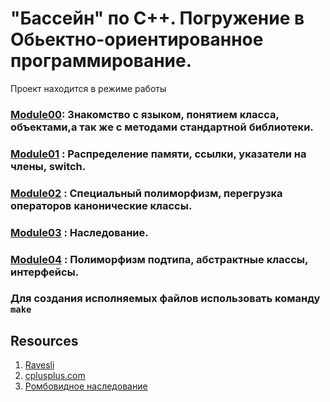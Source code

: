 # "Бассейн" по С++. Погружение в Обьектно-ориентированное программирование.
Проект находится в режиме работы 

### [Module00](https://github.com/odgigodji/CPP/tree/master/CPP00): Знакомство с языком, понятием класса, объектами,а так же с методами стандартной библиотеки.

### [Module01](https://github.com/odgigodji/CPP/tree/master/CPP01) : Распределение памяти, ссылки, указатели на члены, switch.

### [Module02](https://github.com/odgigodji/CPP/tree/master/CPP02) : Специальный полиморфизм, перегрузка операторов канонические классы.

### [Module03](https://github.com/odgigodji/CPP/tree/master/CPP03) : Наследование.

### [Module04](https://github.com/odgigodji/CPP/tree/master/CPP04) : Полиморфизм подтипа, абстрактные классы, интерфейсы.

### Для создания исполняемых файлов использовать команду `make`

## Resources
1. [Ravesli](https://ravesli.com/uroki-cpp/)
2. [cplusplus.com](https://www.cplusplus.com/)
3. [Ромбовидное наследование](https://www.youtube.com/watch?v=oqpx7L5ipbw&ab_channel=%23SimpleCode)
